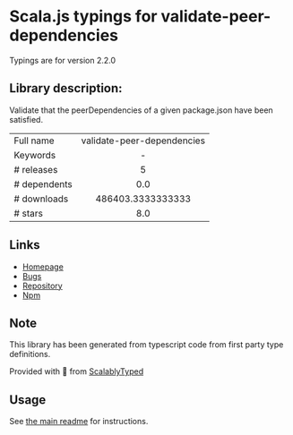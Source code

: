 
# Scala.js typings for validate-peer-dependencies

Typings are for version 2.2.0

## Library description:
Validate that the peerDependencies of a given package.json have been satisfied.

|                    |                 |
| ------------------ | :-------------: |
| Full name          | validate-peer-dependencies |
| Keywords           | - |
| # releases         | 5 |
| # dependents       | 0.0 |
| # downloads        | 486403.3333333333 |
| # stars            | 8.0 |

## Links
- [Homepage](https://github.com/rwjblue/validate-peer-dependencies#readme)
- [Bugs](https://github.com/rwjblue/validate-peer-dependencies/issues)
- [Repository](https://github.com/rwjblue/validate-peer-dependencies)
- [Npm](https://www.npmjs.com/package/validate-peer-dependencies)
    


## Note
This library has been generated from typescript code from first party type definitions.

Provided with :purple_heart: from [ScalablyTyped](https://github.com/oyvindberg/ScalablyTyped)

## Usage
See [the main readme](../../readme.md) for instructions.


